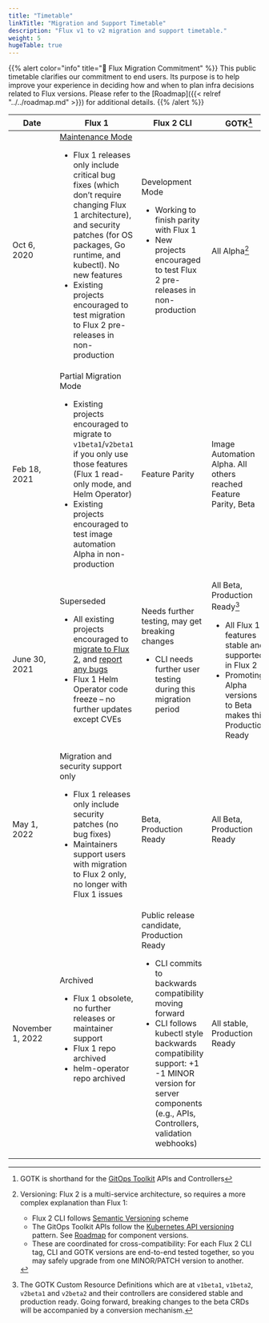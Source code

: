 ```yaml
---
title: "Timetable"
linkTitle: "Migration and Support Timetable"
description: "Flux v1 to v2 migration and support timetable."
weight: 5
hugeTable: true
---
```


{{% alert color="info" title="💖 Flux Migration Commitment" %}}
This public timetable clarifies our commitment to end users.
Its purpose is to help improve your experience in deciding how and when to plan infra decisions related to Flux versions.
Please refer to the [Roadmap]({{< relref "../../roadmap.md" >}}) for additional details.
{{% /alert %}}

| Date | Flux 1 | Flux 2 CLI | GOTK[^1] |
| -- | -- | -- | -- |
| Oct 6, 2020 | [Maintenance Mode](https://github.com/fluxcd/website/pull/25)<br><ul><li>Flux 1 releases only include critical bug fixes (which don’t require changing Flux 1 architecture), and security patches (for OS packages, Go runtime, and kubectl). No new features</li><li>Existing projects encouraged to test migration to Flux 2 pre-releases in non-production</li></ul> | Development Mode<br><ul><li>Working to finish parity with Flux 1</li><li>New projects encouraged to test Flux 2 pre-releases in non-production</li></ul> | All Alpha[^2] |
Feb 18, 2021 | Partial Migration Mode<br><ul><li>Existing projects encouraged to migrate to `v1beta1`/`v2beta1` if you only use those features (Flux 1 read-only mode, and Helm Operator)</li><li>Existing projects encouraged to test image automation Alpha in non-production</li></ul> | Feature Parity | Image Automation Alpha. All others reached Feature Parity, Beta |
| June 30, 2021 | Superseded<br><ul><li>All existing projects encouraged to [migrate to Flux 2](/flux/migration/flux-v1-migration/), and [report any bugs](https://github.com/fluxcd/flux2/issues/new/choose)</li><li>Flux 1 Helm Operator code freeze – no further updates except CVEs</li></ul> | Needs further testing, may get breaking changes<br><ul><li>CLI needs further user testing during this migration period</li></ul> | All Beta, Production Ready[^3]<br><ul><li>All Flux 1 features stable and supported in Flux 2</li><li>Promoting Alpha versions to Beta makes this Production Ready</li></ul> |
| May 1, 2022 | Migration and security support only<br><ul><li>Flux 1 releases only include security patches (no bug fixes)</li><li>Maintainers support users with migration to Flux 2 only, no longer with Flux 1 issues</li></ul> | Beta, Production Ready | All Beta, Production Ready |
| November 1, 2022 | Archived<br><ul><li>Flux 1 obsolete, no further releases or maintainer support</li><li>Flux 1 repo archived</li><li>helm-operator repo archived</li></ul> | Public release candidate, Production Ready<br><ul><li>CLI commits to backwards compatibility moving forward</li><li>CLI follows kubectl style backwards compatibility support: +1 -1 MINOR version for server components (e.g., APIs, Controllers, validation webhooks)</li></ul> | All stable, Production Ready |

[^1]: GOTK is shorthand for the [GitOps Toolkit](/flux/components/) APIs and Controllers

[^2]: Versioning: Flux 2 is a multi-service architecture, so requires a more complex explanation than Flux 1:
     - Flux 2 CLI follows [Semantic Versioning](https://semver.org/) scheme
     - The GitOps Toolkit APIs follow the [Kubernetes API versioning](https://kubernetes.io/docs/reference/using-api/#api-versioning) pattern. See [Roadmap](/roadmap/) for component versions.
     - These are coordinated for cross-compatibility: For each Flux 2 CLI tag, CLI and GOTK versions are end-to-end tested together, so you may safely upgrade from one MINOR/PATCH version to another.

[^3]: The GOTK Custom Resource Definitions which are at `v1beta1`, `v1beta2`, `v2beta1` and `v2beta2` and their controllers are considered stable and production ready. Going forward, breaking changes to the beta CRDs will be accompanied by a conversion mechanism.
